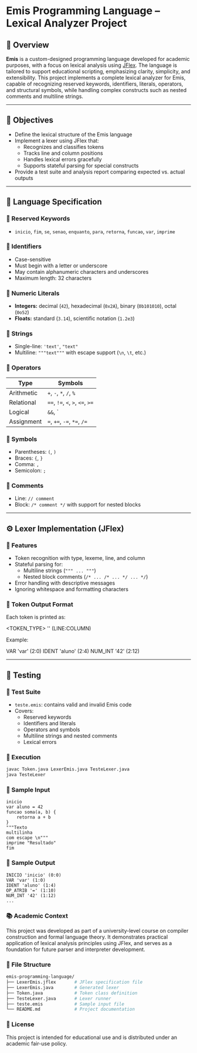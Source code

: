 # Emis Programming Language – Lexical Analyzer Project

## 📘 Overview

**Emis** is a custom-designed programming language developed for academic purposes, with a focus on lexical analysis using [JFlex](https://www.jflex.de). The language is tailored to support educational scripting, emphasizing clarity, simplicity, and extensibility. This project implements a complete lexical analyzer for Emis, capable of recognizing reserved keywords, identifiers, literals, operators, and structural symbols, while handling complex constructs such as nested comments and multiline strings.

---

## 🎯 Objectives

- Define the lexical structure of the Emis language
- Implement a lexer using JFlex that:
  - Recognizes and classifies tokens
  - Tracks line and column positions
  - Handles lexical errors gracefully
  - Supports stateful parsing for special constructs
- Provide a test suite and analysis report comparing expected vs. actual outputs

---

## 🧠 Language Specification

### 🔹 Reserved Keywords
- `inicio`, `fim`, `se`, `senao`, `enquanto`, `para`, `retorna`, `funcao`, `var`, `imprime`

### 🔹 Identifiers
- Case-sensitive
- Must begin with a letter or underscore
- May contain alphanumeric characters and underscores
- Maximum length: 32 characters

### 🔹 Numeric Literals
- **Integers:** decimal (`42`), hexadecimal (`0x2A`), binary (`0b101010`), octal (`0o52`)
- **Floats:** standard (`3.14`), scientific notation (`1.2e3`)

### 🔹 Strings
- Single-line: `'text'`, `"text"`
- Multiline: `"""text"""` with escape support (`\n`, `\t`, etc.)

### 🔹 Operators
| Type         | Symbols                         |
|--------------|----------------------------------|
| Arithmetic   | `+`, `-`, `*`, `/`, `%`          |
| Relational   | `==`, `!=`, `<`, `>`, `<=`, `>=` |
| Logical      | `&&`, `||`, `!`                  |
| Assignment   | `=`, `+=`, `-=`, `*=`, `/=`      |

### 🔹 Symbols
- Parentheses: `(`, `)`
- Braces: `{`, `}`
- Comma: `,`
- Semicolon: `;`

### 🔹 Comments
- Line: `// comment`
- Block: `/* comment */` with support for nested blocks

---

## ⚙️ Lexer Implementation (JFlex)

### 🔸 Features
- Token recognition with type, lexeme, line, and column
- Stateful parsing for:
  - Multiline strings (`""" ... """`)
  - Nested block comments (`/* ... /* ... */ ... */`)
- Error handling with descriptive messages
- Ignoring whitespace and formatting characters

### 🔸 Token Output Format
Each token is printed as:

<TOKEN_TYPE> '<LEXEME>' (LINE:COLUMN)

Example:

VAR 'var' (2:0) IDENT 'aluno' (2:4) NUM_INT '42' (2:12)

---
## 🧪 Testing

### 🔸 Test Suite
- `teste.emis`: contains valid and invalid Emis code
- Covers:
  - Reserved keywords
  - Identifiers and literals
  - Operators and symbols
  - Multiline strings and nested comments
  - Lexical errors

### 🔸 Execution

```bash
javac Token.java LexerEmis.java TesteLexer.java
java TesteLexer
```

### 🔸 Sample Input

```emis
inicio
var aluno = 42
funcao soma(a, b) {
    retorna a + b
}
"""Texto
multilinha
com escape \n"""
imprime "Resultado"
fim
```

### 🔸 Sample Output
```emis
INICIO 'inicio' (0:0)
VAR 'var' (1:0)
IDENT 'aluno' (1:4)
OP_ATRIB '=' (1:10)
NUM_INT '42' (1:12)
...
```

### 📚 Academic Context
This project was developed as part of a university-level course on compiler construction and formal language theory. It demonstrates practical application of lexical analysis principles using JFlex, and serves as a foundation for future parser and interpreter development.

### 🧩 File Structure

```bash
emis-programming-language/
├── LexerEmis.jflex       # JFlex specification file
├── LexerEmis.java        # Generated lexer
├── Token.java            # Token class definition
├── TesteLexer.java       # Lexer runner
├── teste.emis            # Sample input file
└── README.md             # Project documentation
```

### 📄 License
This project is intended for educational use and is distributed under an academic fair-use policy.